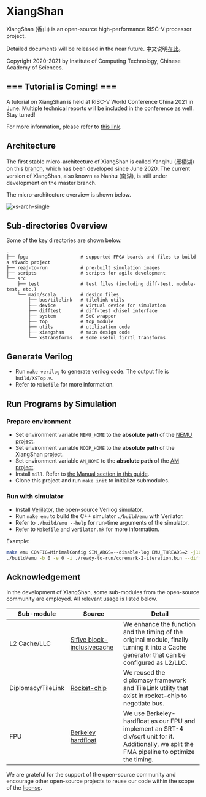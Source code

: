 # XiangShan

XiangShan (香山) is an open-source high-performance RISC-V processor project. 

Detailed documents will be released in the near future.
中文说明[在此](README-ZH-HANS.md)。

Copyright 2020-2021 by Institute of Computing Technology, Chinese Academy of Sciences.



## === Tutorial is Coming! ===

A tutorial on XiangShan is held at RISC-V World Conference China 2021 in June.  Multiple technical reports will be included in the conference as well. Stay tuned!

For more information, please refer to [this link](https://openxiangshan.github.io).



## Architecture

The first stable micro-architecture of XiangShan is called Yanqihu (雁栖湖) on this [branch](https://github.com/OpenXiangShan/XiangShan/tree/yanqihu), which has been developed since June 2020. The current version of XiangShan, also known as Nanhu (南湖), is still under development on the master branch.

The micro-architecture overview is shown below.

![xs-arch-single](xs-arch-simple.svg)



## Sub-directories Overview

Some of the key directories are shown below.

```
.
├── fpga                   # supported FPGA boards and files to build a Vivado project
├── read-to-run            # pre-built simulation images
├── scripts                # scripts for agile development
└── src
    ├── test               # test files (including diff-test, module-test, etc.)
    └── main/scala         # design files
        ├── bus/tilelink   # tilelink utils
        ├── device         # virtual device for simulation
        ├── difftest       # diff-test chisel interface
        ├── system         # SoC wrapper
        ├── top            # top module
        ├── utils          # utilization code
        ├── xiangshan      # main design code
        └── xstransforms   # some useful firrtl transforms
```



## Generate Verilog

* Run `make verilog` to generate verilog code. The output file is `build/XSTop.v`.
* Refer to `Makefile` for more information.



## Run Programs by Simulation

### Prepare environment

* Set environment variable `NEMU_HOME` to the **absolute path** of the [NEMU project](https://github.com/OpenXiangShan/NEMU).
* Set environment variable `NOOP_HOME` to the **absolute path** of the XiangShan project.
* Set environment variable `AM_HOME` to the **absolute path** of the [AM project](https://github.com/OpenXiangShan/nexus-am).
* Install `mill`. Refer to [the Manual section in this guide](https://com-lihaoyi.github.io/mill/mill/Intro_to_Mill.html#_installation).
* Clone this project and run `make init` to initialize submodules.

### Run with simulator

* Install [Verilator](https://verilator.org/guide/latest/), the open-source Verilog simulator.
* Run `make emu` to build the C++ simulator `./build/emu` with Verilator.
* Refer to `./build/emu --help` for run-time arguments of the simulator. 
* Refer to `Makefile` and `verilator.mk` for more information.

Example:

```bash
make emu CONFIG=MinimalConfig SIM_ARGS=--disable-log EMU_THREADS=2 -j10
./build/emu -b 0 -e 0 -i ./ready-to-run/coremark-2-iteration.bin --diff ./ready-to-run/riscv64-nemu-interpreter-so
```

## Acknowledgement

In the development of XiangShan, some sub-modules from the open-source community are employed. All relevant usage is listed below.

| Sub-module         | Source                                                       | Detail                                                       |
| ------------------ | ------------------------------------------------------------ | ------------------------------------------------------------ |
| L2 Cache/LLC       | [Sifive block-inclusivecache](https://github.com/ucb-bar/block-inclusivecache-sifive) | We enhance the function and the timing of the original module, finally turning it into a Cache generator that can be configured as L2/LLC. |
| Diplomacy/TileLink | [Rocket-chip](https://github.com/chipsalliance/rocket-chip)  | We reused the diplomacy framework and TileLink utility that exist in rocket-chip to negotiate bus. |
| FPU                | [Berkeley hardfloat](https://github.com/ucb-bar/berkeley-hardfloat) | We use Berkeley-hardfloat as our FPU and implement an SRT-4 div/sqrt unit for it. Additionally, we split the FMA pipeline to optimize the timing. |

We are grateful for the support of the open-source community and encourage other open-source projects to reuse our code within the scope of the [license](LICENSE).


